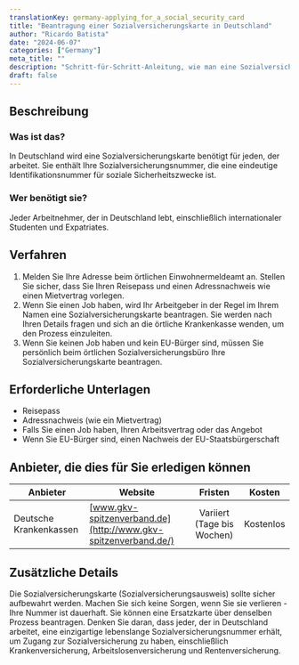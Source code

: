 ```yaml
---
translationKey: germany-applying_for_a_social_security_card
title: "Beantragung einer Sozialversicherungskarte in Deutschland"
author: "Ricardo Batista"
date: "2024-06-07"
categories: ["Germany"]
meta_title: ""
description: "Schritt-für-Schritt-Anleitung, wie man eine Sozialversicherungskarte in Deutschland beantragt"
draft: false
---
```


## Beschreibung
### Was ist das?
In Deutschland wird eine Sozialversicherungskarte benötigt für jeden, der arbeitet. Sie enthält Ihre Sozialversicherungsnummer, die eine eindeutige Identifikationsnummer für soziale Sicherheitszwecke ist.

### Wer benötigt sie?
Jeder Arbeitnehmer, der in Deutschland lebt, einschließlich internationaler Studenten und Expatriates.

## Verfahren
1. Melden Sie Ihre Adresse beim örtlichen Einwohnermeldeamt an. Stellen Sie sicher, dass Sie Ihren Reisepass und einen Adressnachweis wie einen Mietvertrag vorlegen.
2. Wenn Sie einen Job haben, wird Ihr Arbeitgeber in der Regel im Ihrem Namen eine Sozialversicherungskarte beantragen. Sie werden nach Ihren Details fragen und sich an die örtliche Krankenkasse wenden, um den Prozess einzuleiten.
3. Wenn Sie keinen Job haben und kein EU-Bürger sind, müssen Sie persönlich beim örtlichen Sozialversicherungsbüro Ihre Sozialversicherungskarte beantragen.

## Erforderliche Unterlagen
- Reisepass
- Adressnachweis (wie ein Mietvertrag)
- Falls Sie einen Job haben, Ihren Arbeitsvertrag oder das Angebot
- Wenn Sie EU-Bürger sind, einen Nachweis der EU-Staatsbürgerschaft

## Anbieter, die dies für Sie erledigen können

| Anbieter           | Website                          | Fristen        | Kosten   |
| ------------------ | -------------------------------- | :------------: | :-----:|
| Deutsche Krankenkassen | [www.gkv-spitzenverband.de](http://www.gkv-spitzenverband.de/) |  Variiert (Tage bis Wochen) | Kostenlos |

## Zusätzliche Details
Die Sozialversicherungskarte (Sozialversicherungsausweis) sollte sicher aufbewahrt werden. Machen Sie sich keine Sorgen, wenn Sie sie verlieren - Ihre Nummer ist dauerhaft. Sie können eine Ersatzkarte über denselben Prozess beantragen. Denken Sie daran, dass jeder, der in Deutschland arbeitet, eine einzigartige lebenslange Sozialversicherungsnummer erhält, um Zugang zur Sozialversicherung zu haben, einschließlich Krankenversicherung, Arbeitslosenversicherung und Rentenversicherung.